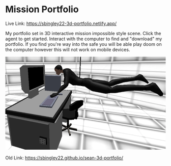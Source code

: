 # Mission Portfolio

Live Link:
https://sbingley22-3d-portfolio.netlify.app/

My portfolio set in 3D interactive mission impossible style scene.
Click the agent to get started. Interact with the computer to find and "download" my portfolio.
If you find you're way into the safe you will be able play doom on the computer however this will not work on mobile devices.

![screenshot](./screenshot.png)

Old Link:
https://sbingley22.github.io/sean-3d-portfolio/